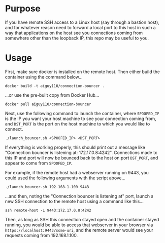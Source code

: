 # Purpose
If you have remote SSH access to a Linux host (say through a bastion host), and for whatever reason need to
forward a local port to this host in such a way that applications on the host see you connections coming from
somewhere other than the loopback IP, this repo may be useful to you.

# Usage
First, make sure docker is installed on the remote host. Then either build the container using the command below...

    docker build -t aiguy110/connection-bouncer .

...or use the pre-built copy from Docker Hub...

    docker pull aiguy110/connection-bouncer

Next, use the following command to launch the container, where `SPOOFED_IP` is the IP you want your host machine
to see your connection coming from, and `DST_PORT` is the port on the host machine to which you would like to connect.

    ./launch_bouncer.sh <SPOOFED_IP> <DST_PORT>

If everything is working properly, this should print out a message like "Connection bouncer is listening at: 172.17.0.8:4242".
Connections made to this IP and port will now be bounced back to the host on port `DST_PORT`, and appear to come from `SPOOFED_IP`.



For example, if the remote host had a webserver running on 9443, you could used the following arguments with the script above...

    ./launch_bouncer.sh 192.168.1.100 9443

...and then, noting the "Connection bouncer is listening at" port, launch a new SSH connection to the remote host using a 
command like this...

    ssh remote-host -L 9443:172.17.0.8:4242

Then, as long as SSH this connection stayed open and the container stayed running, you would be able to access that webserver 
in your browser via `https://localhost:9443/some-uri`, and the remote server would see your requests coming from 192.168.1.100.
